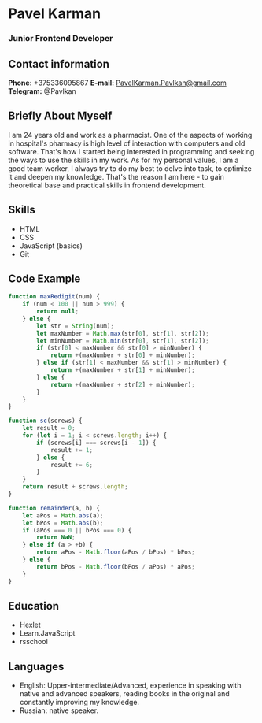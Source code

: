 # **Pavel Karman**

### Junior Frontend Developer

## Contact information

**Phone:** +375336095867
**E-mail:** PavelKarman.Pavlkan@gmail.com
**Telegram:** @Pavlkan

## **Briefly About Myself**

I am 24 years old and work as a pharmacist. One of the aspects of working in hospital's pharmacy is high level of interaction with computers and old software. That's how I started being interested in programming and seeking the ways to use the skills in my work. As for my personal values, I am a good team worker, I always try to do my best to delve into task, to optimize it and deepen my knowledge. That's the reason I am here - to gain theoretical base and practical skills in frontend development.

## **Skills**

-   HTML
-   CSS
-   JavaScript (basics)
-   Git

## **Code Example**

```javascript
function maxRedigit(num) {
    if (num < 100 || num > 999) {
        return null;
    } else {
        let str = String(num);
        let maxNumber = Math.max(str[0], str[1], str[2]);
        let minNumber = Math.min(str[0], str[1], str[2]);
        if (str[0] < maxNumber && str[0] > minNumber) {
            return +(maxNumber + str[0] + minNumber);
        } else if (str[1] < maxNumber && str[1] > minNumber) {
            return +(maxNumber + str[1] + minNumber);
        } else {
            return +(maxNumber + str[2] + minNumber);
        }
    }
}
```

```javascript
function sc(screws) {
    let result = 0;
    for (let i = 1; i < screws.length; i++) {
        if (screws[i] === screws[i - 1]) {
            result += 1;
        } else {
            result += 6;
        }
    }
    return result + screws.length;
}
```

```javascript
function remainder(a, b) {
    let aPos = Math.abs(a);
    let bPos = Math.abs(b);
    if (aPos === 0 || bPos === 0) {
        return NaN;
    } else if (a > +b) {
        return aPos - Math.floor(aPos / bPos) * bPos;
    } else {
        return bPos - Math.floor(bPos / aPos) * aPos;
    }
}
```

## **Education**

-   Hexlet
-   Learn.JavaScript
-   rsschool

## **Languages**

-   English: Upper-intermediate/Advanced, experience in speaking with native and advanced speakers, reading books in the original and constantly improving my knowledge.
-   Russian: native speaker.
